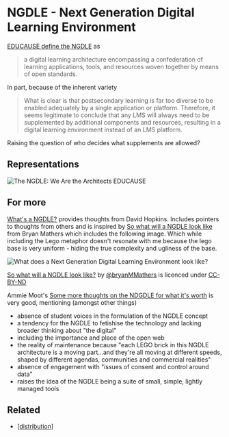 # NGDLE - Next Generation Digital Learning Environment

[EDUCAUSE define the NGDLE](https://www.educause.edu/ecar/research-publications/foundations-for-a-next-generation-digital-learning-environment-faculty-students-and-the-lms/ngdle-the-wave-of-the-future) as
> a digital learning architecture encompassing a confederation of learning applications, tools, and resources woven together by means of open standards.

In part, because of the inherent variety
> What is clear is that postsecondary learning is far too diverse to be enabled adequately by a single application or platform.  Therefore, it seems legitimate to conclude that any LMS will always need to be supplemented by additional components and resources, resulting in a digital learning environment instead of an LMS platform.

Raising the question of who decides what supplements are allowed?

## Representations

![The NGDLE: We Are the Architects EDUCAUSE](https://er.educause.edu/-/media/images/articles/2017/7/erm17411figure1large144.jpg?la=en&hash=284C4C558ACAE1D49E20CCAAC1A9ABBD7A94FE3E)

## For more 

[What's a NGDLE?](https://www.dontwasteyourtime.co.uk/elearning/whats-a-ngdle/) provides thoughts from David Hopkins. Includes pointers to thoughts from others and is inspired by [So what will a NGDLE look like](https://www.dontwasteyourtime.co.uk/elearning/whats-a-ngdle/) from Bryan Mathers which includes the following image. Which while including the Lego metaphor doesn't resonate with me because the lego base is very uniform - hiding the true complexity and ugliness of the base.

![What does a Next Generation Digital Learning Environment look like?](https://bryanmmathers.com/wp-content/uploads/2017/07/what-is-NGDLE.png)

[So what will a NGDLE look like?](https://bryanmmathers.com/will-ngdle-look-like/) by [@bryanMMathers](https://twitter.com/BryanMMathers) is licenced under [CC-BY-ND](http://creativecommons.org/licenses/by-nd/4.0/)

Ammie Moot's [Some more thoughts on the NDGDLE for what it's worth](https://ammienoot.com/uncategorized/some-more-thoughts-on-the-ngdle-for-what-its-worth/) is very good, mentioning (amongst other things)
- absence of student voices in the formulation of the NGDLE concept
- a tendency for the NGDLE to fetishise the technology and lacking broader thinking about "the digital"
- including the importance and place of the open web
- the reality of maintenance because "each LEGO brick in this NGDLE architecture is a moving part...and they're all moving at different speeds, shaped by different agendas, communities and commercial realities"
- absence of engagement with "issues of consent and control around data"
- raises the idea of the NGDLE being a suite of small, simple, lightly managed tools


## Related

- [[distribution]]

[//begin]: # "Autogenerated link references for markdown compatibility"
[distribution]: ../distribution.md "Distribution"
[//end]: # "Autogenerated link references"